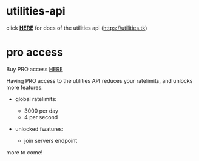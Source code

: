 # utilities-api
click **[HERE](https://github.com/oracle-hackers/utilities-api/wiki)** for docs of the utilities api (https://utilities.tk)


# pro access
Buy PRO access [HERE](https://bit.ly/getproaccessutilitiesfromghrdm)

Having PRO access to the utilities API reduces your ratelimits, and unlocks more features.

- global ratelimits: 
​​
​​
	- 3000 per day
	- 4 per second
​​

- unlocked fwatures:
​​
​​
	- join servers endpoint
​​
​​

more to come!
